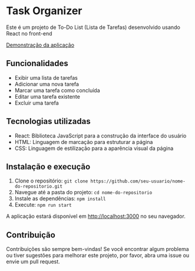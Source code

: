 # Task Organizer

Este é um projeto de To-Do List (Lista de Tarefas) desenvolvido usando React no front-end

[Demonstração da aplicação](https://github.com/GabrielLopesAgiova/task-organizer/assets/48497471/b1491379-de85-42a9-8c6e-3fcd1110fb5b)

## Funcionalidades

- Exibir uma lista de tarefas
- Adicionar uma nova tarefa
- Marcar uma tarefa como concluída
- Editar uma tarefa existente
- Excluir uma tarefa

## Tecnologias utilizadas

- React: Biblioteca JavaScript para a construção da interface do usuário
- HTML: Linguagem de marcação para estruturar a página
- CSS: Linguagem de estilização para a aparência visual da página

## Instalação e execução

1. Clone o repositório: `git clone https://github.com/seu-usuario/nome-do-repositorio.git`
2. Navegue até a pasta do projeto: `cd nome-do-repositorio`
3. Instale as dependências: `npm install`
5. Execute: `npm run start`

A aplicação estará disponível em [http://localhost:3000](http://localhost:3000) no seu navegador.

## Contribuição

Contribuições são sempre bem-vindas! Se você encontrar algum problema ou tiver sugestões para melhorar este projeto, por favor, abra uma issue ou envie um pull request.
